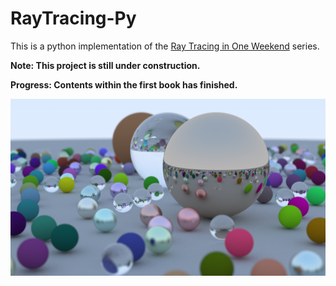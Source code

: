 # RayTracing-Py

This is a python implementation of the [Ray Tracing in One Weekend](https://raytracing.github.io/) series.

**Note: This project is still under construction.**

**Progress: Contents within the first book has finished.**

![sample](./sample.png)

